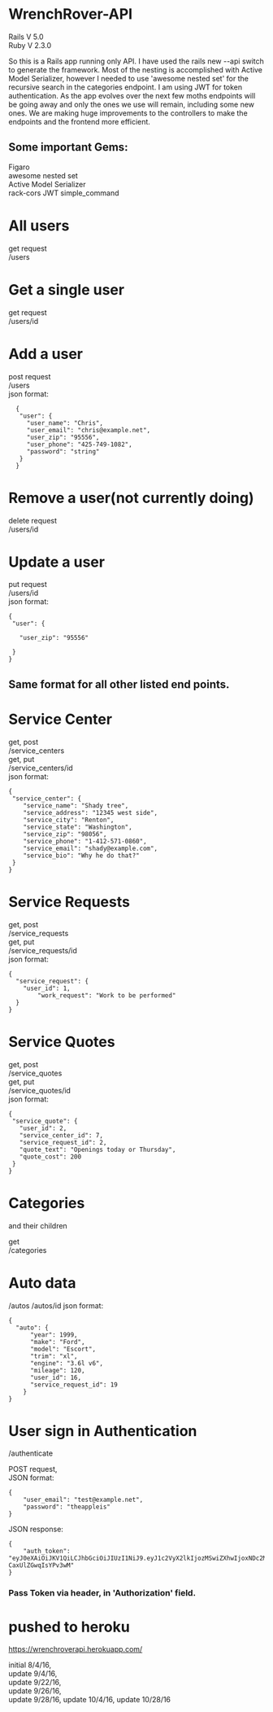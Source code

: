 # WrenchRover-API
Rails V 5.0  
Ruby V 2.3.0

So this is a Rails app running only API.  I have used the rails new --api switch to generate the framework. Most of the nesting is accomplished with Active Model Serializer, however I needed to use 'awesome nested set' for the recursive search in the categories endpoint. I am using JWT for token authentication. As the app evolves over the next few moths endpoints will be going away and only the ones we use will remain, including some new ones. We are making huge improvements to the controllers to make the endpoints and the frontend more efficient.

## Some important Gems:
Figaro  
awesome nested set  
Active Model Serializer  
rack-cors
JWT
simple_command



# All users  
get request  
/users
# Get a single user  
get request  
/users/id
# Add a user  
post request  
/users  
  json format:
```
  {
   "user": {
     "user_name": "Chris",
     "user_email": "chris@example.net",
     "user_zip": "95556",
     "user_phone": "425-749-1082",     
     "password": "string"     
   }
  }
  ```
# Remove a user(not currently doing)  
  delete request  
  /users/id
# Update a user  
put request  
/users/id  
json format:
```
{
 "user": {

   "user_zip": "95556"

 }
}
```
## Same format for all other listed end points.
# Service Center  
get, post  
/service_centers  
get, put  
/service_centers/id  
json format:  
```
{
 "service_center": {
    "service_name": "Shady tree",
    "service_address": "12345 west side",
    "service_city": "Renton",
    "service_state": "Washington",
    "service_zip": "98056",
    "service_phone": "1-412-571-0860",
    "service_email": "shady@example.com",
    "service_bio": "Why he do that?"
 }
}
```
# Service Requests  
get, post   
/service_requests  
get, put  
/service_requests/id  
json format:  
```
{
  "service_request": {
    "user_id": 1,
		"work_request": "Work to be performed"
  }
}
```
# Service Quotes  
get, post   
/service_quotes  
get, put  
/service_quotes/id  
json format:  
```
{
 "service_quote": {
   "user_id": 2,
   "service_center_id": 7,
   "service_request_id": 2,
   "quote_text": "Openings today or Thursday",
   "quote_cost": 200
 }
}
```
# Categories  
and their children  

get  
/categories

# Auto data
/autos
/autos/id
json format:  
```
{
  "auto": {
      "year": 1999,
      "make": "Ford",
      "model": "Escort",
      "trim": "xl",
      "engine": "3.6l v6",
      "mileage": 120,
      "user_id": 16,
      "service_request_id": 19
    }
}
```  
# User sign in Authentication  

/authenticate  

POST request,   
JSON format:  
```
{
	"user_email": "test@example.net",
	"password": "theappleis"
}
```  
JSON response:  
```
{
    "auth_token": "eyJ0eXAiOiJKV1QiLCJhbGciOiJIUzI1NiJ9.eyJ1c2VyX2lkIjozMSwiZXhwIjoxNDc2Mzk2NjAyfQ.0u4Akcg6cHqW0cLf88E2kXGl_-CaxUlZGwqIsYPv3wM"
}
```  
### Pass Token via header, in 'Authorization' field.  

# pushed to heroku  
https://wrenchroverapi.herokuapp.com/

initial 8/4/16,  
update 9/4/16,  
update 9/22/16,  
update 9/26/16,  
update 9/28/16,
update 10/4/16,
update 10/28/16
